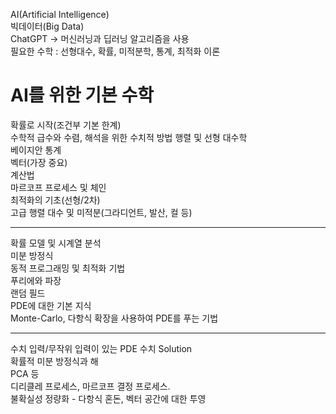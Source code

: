 AI(Artificial Intelligence)<br>
빅데이터(Big Data) <br>
ChatGPT -> 머신러닝과 딥러닝 알고리즘을 사용<br>
필요한 수학 : 선형대수, 확률, 미적분학, 통계, 최적화 이론<br>

# AI를 위한 기본 수학
확률로 시작(조건부 기본 한계) <br>
수학적 급수와 수렴, 해석을 위한 수치적 방법 행렬 및 선형 대수학 <br>
베이지안 통계 <br>
벡터(가장 중요) <br>
계산법 <br>
마르코프 프로세스 및 체인 <br>
최적화의 기초(선형/2차) <br>
고급 행렬 대수 및 미적분(그라디언트, 발산, 컬 등) <br>

<hr>

확률 모델 및 시계열 분석 <br>
미분 방정식 <br>
동적 프로그래밍 및 최적화 기법 <br>
푸리에와 파장 <br>
랜덤 필드 <br>
PDE에 대한 기본 지식 <br>
Monte-Carlo, 다항식 확장을 사용하여 PDE를 푸는 기법 <br>

<hr>

수치 입력/무작위 입력이 있는 PDE 수치 Solution <br>
확률적 미분 방정식과 해 <br>
PCA 등 <br>
디리클레 프로세스, 마르코프 결정 프로세스. <br>
불확실성 정량화 - 다항식 혼돈, 벡터 공간에 대한 투영 <br>

